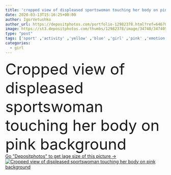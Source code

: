 ```yaml
---
title: 'cropped view of displeased sportswoman touching her body on pink background'
date: 2020-03-13T15:16:25+00:00
author: IgorVetushko
author_url: https://depositphotos.com/portfolio-12982378.html?ref=64678756
image: https://st3.depositphotos.com/thumbs/12982378/image/34740/347405326/api_thumb_450.jpg?forcejpeg=true
type: "post"
tags: ['sport' ,'activity' ,'yellow' ,'blue' ,'girl' ,'pink' ,'emotion' ,'woman' ,'emotional' ,'sportive' ,'fit' ,'fitness' ,'exercise' ,'Exercising' ,'top' ,'athlete' ,'training' ,'upset' ,'displeased' ,'sporting' ,'athletic' ,'workout' ,'Wristband' ,'partial' ,'sporty' ,'sportswear' ,'headband' ,'dissatisfied' ,'Cropped' ,'sportswoman' ,'copy space' ,'one person' ,'Studio Shot' ,'young adult' ,'working out' ,'sport equipment' ,'touch body' ]
categories: 
  - girl
---
```

<div aling="center">
            <font size="60"> Cropped view of displeased sportswoman touching her body on pink background</font>   
</div>
<div>
    <a href='https://st3.depositphotos.com/thumbs/12982378/image/34740/347405326/api_thumb_450.jpg?forcejpeg=true?ref=64678756' target=_blank > Go "Depositphotos" to get lage size of this picture ->
        <img href='https://st3.depositphotos.com/thumbs/12982378/image/34740/347405326/api_thumb_450.jpg?forcejpeg=true?ref=64678756' src='https://st3.depositphotos.com/12982378/34740/i/950/depositphotos_347405326-stock-photo-cropped-view-displeased-sportswoman-touching.jpg?forcejpeg=true' alt='Cropped view of displeased sportswoman touching her body on pink background' >
    </a>
</div>
